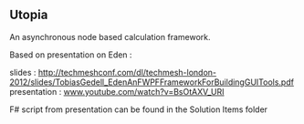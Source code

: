 ﻿Utopia
-------------

An asynchronous node based calculation framework.

Based on presentation on Eden :

slides : http://techmeshconf.com/dl/techmesh-london-2012/slides/TobiasGedell_EdenAnFWPFFrameworkForBuildingGUITools.pdf
presentation : www.youtube.com/watch?v=BsOtAXV_URI

F# script from presentation can be found in the Solution Items folder